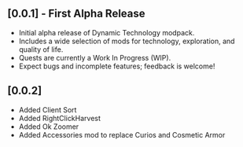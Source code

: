 ## [0.0.1] - First Alpha Release

- Initial alpha release of Dynamic Technology modpack.
- Includes a wide selection of mods for technology, exploration, and quality of life.
- Quests are currently a Work In Progress (WIP).
- Expect bugs and incomplete features; feedback is welcome!



## [0.0.2]

- Added Client Sort    
- Added RightClickHarvest
- Added Ok Zoomer
- Added Accessories mod to replace Curios and Cosmetic Armor